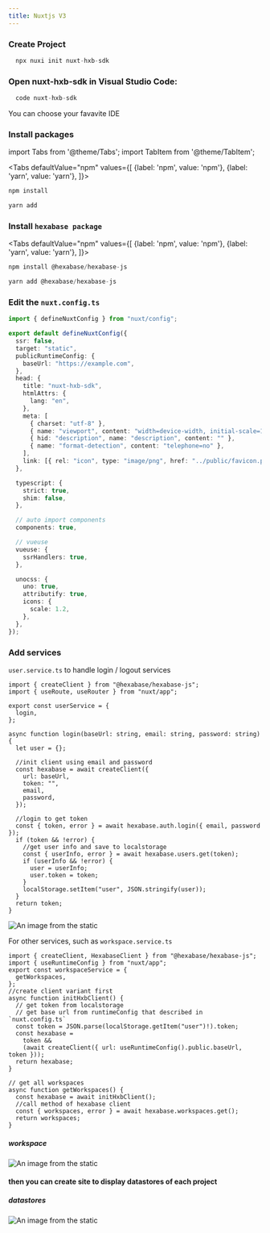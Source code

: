```yaml
---
title: Nuxtjs V3
---
```


### Create Project

```ts
  npx nuxi init nuxt-hxb-sdk
```

### Open nuxt-hxb-sdk in Visual Studio Code:

```ts
  code nuxt-hxb-sdk
```

You can choose your favavite IDE

### Install packages

import Tabs from '@theme/Tabs';
import TabItem from '@theme/TabItem';

<Tabs
defaultValue="npm"
values={[
{label: 'npm', value: 'npm'},
{label: 'yarn', value: 'yarn'},
]}>
<TabItem value="npm">

```ts
npm install
```

</TabItem>
<TabItem value="yarn">

```ts
yarn add
```

</TabItem>
</Tabs>

### Install `hexabase package`

<Tabs
defaultValue="npm"
values={[
{label: 'npm', value: 'npm'},
{label: 'yarn', value: 'yarn'},
]}>
<TabItem value="npm">

```ts
npm install @hexabase/hexabase-js
```

</TabItem>
<TabItem value="yarn">

```ts
yarn add @hexabase/hexabase-js
```

</TabItem>
</Tabs>

### Edit the `nuxt.config.ts`

```ts
import { defineNuxtConfig } from "nuxt/config";

export default defineNuxtConfig({
  ssr: false,
  target: "static",
  publicRuntimeConfig: {
    baseUrl: "https://example.com",
  },
  head: {
    title: "nuxt-hxb-sdk",
    htmlAttrs: {
      lang: "en",
    },
    meta: [
      { charset: "utf-8" },
      { name: "viewport", content: "width=device-width, initial-scale=1" },
      { hid: "description", name: "description", content: "" },
      { name: "format-detection", content: "telephone=no" },
    ],
    link: [{ rel: "icon", type: "image/png", href: "../public/favicon.png" }],
  },

  typescript: {
    strict: true,
    shim: false,
  },

  // auto import components
  components: true,

  // vueuse
  vueuse: {
    ssrHandlers: true,
  },

  unocss: {
    uno: true,
    attributify: true,
    icons: {
      scale: 1.2,
    },
  },
});
```

### Add services

`user.service.ts` to handle login / logout services

```tsx
import { createClient } from "@hexabase/hexabase-js";
import { useRoute, useRouter } from "nuxt/app";

export const userService = {
  login,
};

async function login(baseUrl: string, email: string, password: string) {
  let user = {};

  //init client using email and password
  const hexabase = await createClient({
    url: baseUrl,
    token: "",
    email,
    password,
  });

  //login to get token
  const { token, error } = await hexabase.auth.login({ email, password });
  if (token && !error) {
    //get user info and save to localstorage
    const { userInfo, error } = await hexabase.users.get(token);
    if (userInfo && !error) {
      user = userInfo;
      user.token = token;
    }
    localStorage.setItem("user", JSON.stringify(user));
  }
  return token;
}
```

![An image from the static](/img/screenshot-login.png)

For other services, such as `workspace.service.ts`

```tsx
import { createClient, HexabaseClient } from "@hexabase/hexabase-js";
import { useRuntimeConfig } from "nuxt/app";
export const workspaceService = {
  getWorkspaces,
};
//create client variant first
async function initHxbClient() {
  // get token from localstorage
  // get base url from runtimeConfig that described in `nuxt.config.ts`
  const token = JSON.parse(localStorage.getItem("user")!).token;
  const hexabase =
    token &&
    (await createClient({ url: useRuntimeConfig().public.baseUrl, token }));
  return hexabase;
}

// get all workspaces
async function getWorkspaces() {
  const hexabase = await initHxbClient();
  //call method of hexabase client
  const { workspaces, error } = await hexabase.workspaces.get();
  return workspaces;
}
```

##### workspace

![An image from the static](/img/screenshot-workspace.png)

#### then you can create site to display datastores of each project

##### datastores

![An image from the static](/img/screenshot-datastore.png)
